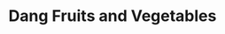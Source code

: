 ---
title: "Dang Fruits and Vegetables"
url: /san-juan/dang-fruits-and-vegetables/
shop: greengrocer
---